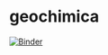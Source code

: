 # geochimica

[![Binder](https://mybinder.org/badge.svg)](http://mybinder.org/v2/gh/Mauro-Prencipe/notebooks/master)
